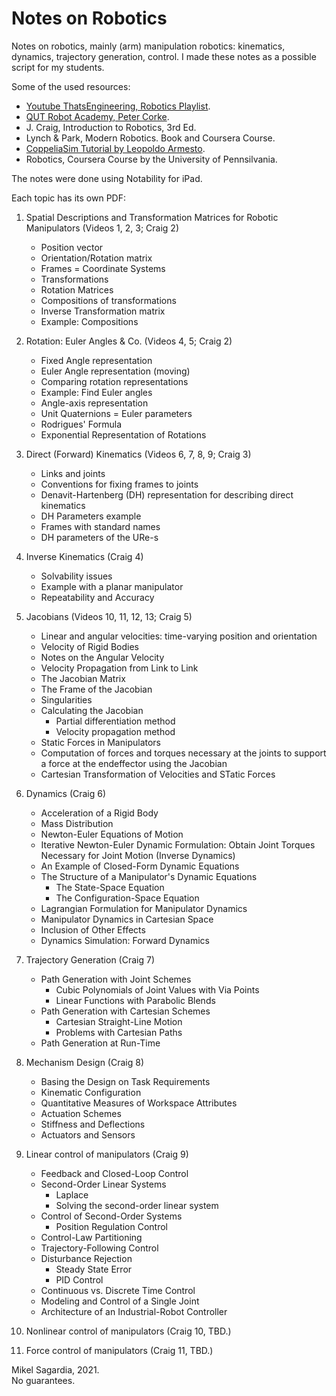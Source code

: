 # Notes on Robotics

Notes on robotics, mainly (arm) manipulation robotics: kinematics, dynamics, trajectory generation, control. I made these notes as a possible script for my students.

Some of the used resources:

- [Youtube ThatsEngineering, Robotics Playlist](https://www.youtube.com/playlist?list=PLZaGkBteQK3HQFSWDM7-yRQWTd86DeDIY).
- [QUT Robot Academy, Peter Corke](https://robotacademy.net.au/).
- J. Craig, Introduction to Robotics, 3rd Ed.
- Lynch & Park, Modern Robotics. Book and Coursera Course.
- [CoppeliaSim Tutorial by Leopoldo Armesto](https://www.youtube.com/playlist?list=PLjzuoBhdtaXOYfcZOPS98uDTf4aAoDSRR).
- Robotics, Coursera Course by the University of Pennsilvania.

The notes were done using Notability for iPad.

<!--
Examples implemented in Python using Peter Corke's [Robotics Toolbox](https://github.com/petercorke/robotics-toolbox-python).
-->

Each topic has its own PDF:

1. Spatial Descriptions and Transformation Matrices for Robotic Manipulators (Videos 1, 2, 3; Craig 2)
    - Position vector
    - Orientation/Rotation matrix
    - Frames = Coordinate Systems
    - Transformations
    - Rotation Matrices
    - Compositions of transformations
    - Inverse Transformation matrix
    - Example: Compositions
    
2. Rotation: Euler Angles & Co. (Videos 4, 5; Craig 2)
    - Fixed Angle representation
    - Euler Angle representation (moving)
    - Comparing rotation representations
    - Example: Find Euler angles
    - Angle-axis representation
    - Unit Quaternions = Euler parameters
    - Rodrigues' Formula
    - Exponential Representation of Rotations

3. Direct (Forward) Kinematics (Videos 6, 7, 8, 9; Craig 3)
    - Links and joints
    - Conventions for fixing frames to joints
    - Denavit-Hartenberg (DH) representation for describing direct kinematics
    - DH Parameters example
    - Frames with standard names
    - DH parameters of the URe-s

4. Inverse Kinematics (Craig 4)
    - Solvability issues
    - Example with a planar manipulator
    - Repeatability and Accuracy

5. Jacobians (Videos 10, 11, 12, 13; Craig 5)
    - Linear and angular velocities: time-varying position and orientation
    - Velocity of Rigid Bodies
    - Notes on the Angular Velocity
    - Velocity Propagation from Link to Link
    - The Jacobian Matrix
    - The Frame of the Jacobian
    - Singularities
    - Calculating the Jacobian
        - Partial differentiation method
        - Velocity propagation method
    - Static Forces in Manipulators
    - Computation of forces and torques necessary at the joints to support a force at the endeffector using the Jacobian
    - Cartesian Transformation of Velocities and STatic Forces

6. Dynamics (Craig 6)
    - Acceleration of a Rigid Body
    - Mass Distribution
    - Newton-Euler Equations of Motion
    - Iterative Newton-Euler Dynamic Formulation: Obtain Joint Torques Necessary for Joint Motion (Inverse Dynamics)
    - An Example of Closed-Form Dynamic Equations
    - The Structure of a Manipulator's Dynamic Equations
        - The State-Space Equation
        - The Configuration-Space Equation
    - Lagrangian Formulation for Manipulator Dynamics
    - Manipulator Dynamics in Cartesian Space
    - Inclusion of Other Effects
    - Dynamics Simulation: Forward Dynamics

7. Trajectory Generation (Craig 7)
    - Path Generation with Joint Schemes
        - Cubic Polynomials of Joint Values with Via Points
        - Linear Functions with Parabolic Blends
    - Path Generation with Cartesian Schemes
        - Cartesian Straight-Line Motion
        - Problems with Cartesian Paths
    - Path Generation at Run-Time

8. Mechanism Design (Craig 8)
    - Basing the Design on Task Requirements
    - Kinematic Configuration
    - Quantitative Measures of Workspace Attributes
    - Actuation Schemes
    - Stiffness and Deflections
    - Actuators and Sensors

9. Linear control of manipulators (Craig 9)
    - Feedback and Closed-Loop Control
    - Second-Order Linear Systems
        - Laplace
        - Solving the second-order linear system
    - Control of Second-Order Systems
        - Position Regulation Control
    - Control-Law Partitioning
    - Trajectory-Following Control
    - Disturbance Rejection
        - Steady State Error
        - PID Control
    - Continuous vs. Discrete Time Control
    - Modeling and Control of a Single Joint
    - Architecture of an Industrial-Robot Controller

10. Nonlinear control of manipulators (Craig 10, TBD.)
11. Force control of manipulators (Craig 11, TBD.)

Mikel Sagardia, 2021.  
No guarantees.
